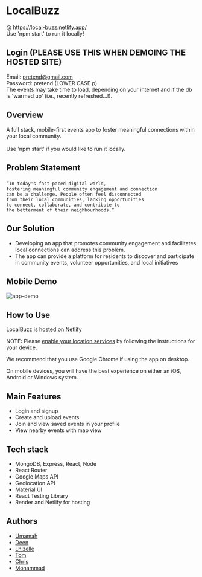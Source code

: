 # LocalBuzz
@ https://local-buzz.netlify.app/
<br>
Use 'npm start' to run it locally!

## Login (PLEASE USE THIS WHEN DEMOING THE HOSTED SITE)
Email: pretend@gmail.com
<br>
Password: pretend (LOWER CASE p)
<br>
The events may take time to load, depending on your internet and if the db is 'warmed up' (i.e., recently refreshed...!).

## Overview

A full stack, mobile-first events app to foster meaningful connections within your local community.
<br>
<br>
Use 'npm start' if you would like to run it locally.

## Problem Statement

###

```
“In today's fast-paced digital world,
fostering meaningful community engagement and connection
can be a challenge. People often feel disconnected
from their local communities, lacking opportunities
to connect, collaborate, and contribute to
the betterment of their neighbourhoods.”
```

###

## Our Solution

- Developing an app that promotes community engagement and facilitates local connections can address this problem.
- The app can provide a platform for residents to discover and participate in community events, volunteer opportunities, and local initiatives

## Mobile Demo

![app-demo](./LocalBuzz-demo.gif)

## How to Use

LocalBuzz is [hosted on Netlify](https://local-buzz.netlify.app)

NOTE: Please [enable your location services](https://docs.buddypunch.com/en/articles/919258-how-to-enable-location-services-for-chrome-safari-edge-and-android-ios-devices-gps-setting) by following the instructions for your device.

We recommend that you use Google Chrome if using the app on desktop.

On mobile devices, you will have the best experience on either an iOS, Android or Windows system.

## Main Features

- Login and signup
- Create and upload events
- Join and view saved events in your profile
- View nearby events with map view

## Tech stack

- MongoDB, Express, React, Node
- React Router
- Google Maps API
- Geolocation API
- Material UI
- React Testing Library
- Render and Netlify for hosting

## Authors

- [Umamah](https://github.com/UmamahBegg)
- [Deen](https://github.com/Deen-q)
- [Lhizelle](https://github.com/Lhizelle)
- [Tom](https://github.com/hroarr28)
- [Chris](https://github.com/ChrisKnowles53)
- [Mohammad](https://github.com/mz0121coder)
